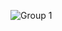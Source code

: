 ![Group 1](https://github.com/samyabrata-maji/samyabrata-maji/assets/116789799/3551bf8c-950a-41fd-ad20-6987fd77f992)
